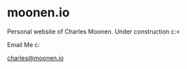 # moonen.io

Personal website of Charles Moonen. Under construction c:<

Email Me c:

<a href="mailto:charles@moonen.io">charles@moonen.io</a>
